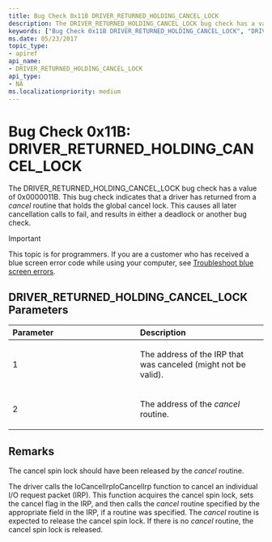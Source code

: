 ```yaml
---
title: Bug Check 0x11B DRIVER_RETURNED_HOLDING_CANCEL_LOCK
description: The DRIVER_RETURNED_HOLDING_CANCEL_LOCK bug check has a value of 0x0000011B.
keywords: ["Bug Check 0x11B DRIVER_RETURNED_HOLDING_CANCEL_LOCK", "DRIVER_RETURNED_HOLDING_CANCEL_LOCK"]
ms.date: 05/23/2017
topic_type:
- apiref
api_name:
- DRIVER_RETURNED_HOLDING_CANCEL_LOCK
api_type:
- NA
ms.localizationpriority: medium
---
```


# Bug Check 0x11B: DRIVER\_RETURNED\_HOLDING\_CANCEL\_LOCK


The DRIVER\_RETURNED\_HOLDING\_CANCEL\_LOCK bug check has a value of 0x0000011B. This bug check indicates that a driver has returned from a *cancel* routine that holds the global cancel lock. This causes all later cancellation calls to fail, and results in either a deadlock or another bug check.

> [!IMPORTANT]
> This topic is for programmers. If you are a customer who has received a blue screen error code while using your computer, see [Troubleshoot blue screen errors](https://www.windows.com/stopcode).


## DRIVER\_RETURNED\_HOLDING\_CANCEL\_LOCK Parameters


<table>
<colgroup>
<col width="50%" />
<col width="50%" />
</colgroup>
<thead>
<tr class="header">
<th align="left">Parameter</th>
<th align="left">Description</th>
</tr>
</thead>
<tbody>
<tr class="odd">
<td align="left"><p>1</p></td>
<td align="left"><p>The address of the IRP that was canceled (might not be valid).</p></td>
</tr>
<tr class="even">
<td align="left"><p>2</p></td>
<td align="left"><p>The address of the <em>cancel</em> routine.</p></td>
</tr>
</tbody>
</table>

 

## Remarks

The cancel spin lock should have been released by the *cancel* routine.

The driver calls the IoCancelIrpIoCancelIrp function to cancel an individual I/O request packet (IRP). This function acquires the cancel spin lock, sets the cancel flag in the IRP, and then calls the *cancel* routine specified by the appropriate field in the IRP, if a routine was specified. The *cancel* routine is expected to release the cancel spin lock. If there is no *cancel* routine, the cancel spin lock is released.

 

 




